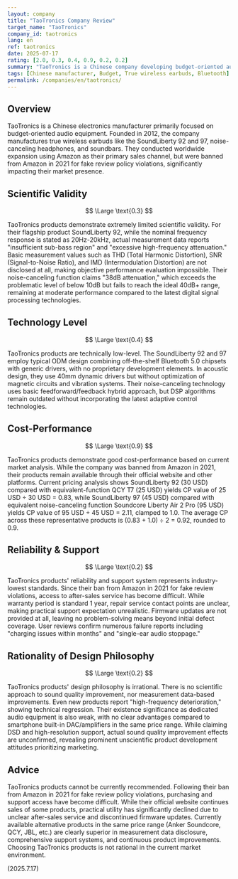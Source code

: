 ```yaml
---
layout: company
title: "TaoTronics Company Review"
target_name: "TaoTronics"
company_id: taotronics
lang: en
ref: taotronics
date: 2025-07-17
rating: [2.0, 0.3, 0.4, 0.9, 0.2, 0.2]
summary: "TaoTronics is a Chinese company developing budget-oriented audio equipment. With main products including SoundLiberty 92 and 97 true wireless earbuds, they provide basic Bluetooth connectivity features for budget-conscious consumers. Their technical approach features mass-production design based on existing component combinations, with no published measurement data."
tags: [Chinese manufacturer, Budget, True wireless earbuds, Bluetooth]
permalink: /companies/en/taotronics/
---
```


## Overview

TaoTronics is a Chinese electronics manufacturer primarily focused on budget-oriented audio equipment. Founded in 2012, the company manufactures true wireless earbuds like the SoundLiberty 92 and 97, noise-canceling headphones, and soundbars. They conducted worldwide expansion using Amazon as their primary sales channel, but were banned from Amazon in 2021 for fake review policy violations, significantly impacting their market presence.

## Scientific Validity

$$ \Large \text{0.3} $$

TaoTronics products demonstrate extremely limited scientific validity. For their flagship product SoundLiberty 92, while the nominal frequency response is stated as 20Hz-20kHz, actual measurement data reports "insufficient sub-bass region" and "excessive high-frequency attenuation." Basic measurement values such as THD (Total Harmonic Distortion), SNR (Signal-to-Noise Ratio), and IMD (Intermodulation Distortion) are not disclosed at all, making objective performance evaluation impossible. Their noise-canceling function claims "38dB attenuation," which exceeds the problematic level of below 10dB but fails to reach the ideal 40dB+ range, remaining at moderate performance compared to the latest digital signal processing technologies.

## Technology Level

$$ \Large \text{0.4} $$

TaoTronics products are technically low-level. The SoundLiberty 92 and 97 employ typical ODM design combining off-the-shelf Bluetooth 5.0 chipsets with generic drivers, with no proprietary development elements. In acoustic design, they use 40mm dynamic drivers but without optimization of magnetic circuits and vibration systems. Their noise-canceling technology uses basic feedforward/feedback hybrid approach, but DSP algorithms remain outdated without incorporating the latest adaptive control technologies.

## Cost-Performance

$$ \Large \text{0.9} $$

TaoTronics products demonstrate good cost-performance based on current market analysis. While the company was banned from Amazon in 2021, their products remain available through their official website and other platforms. Current pricing analysis shows SoundLiberty 92 (30 USD) compared with equivalent-function QCY T7 (25 USD) yields CP value of 25 USD ÷ 30 USD = 0.83, while SoundLiberty 97 (45 USD) compared with equivalent noise-canceling function Soundcore Liberty Air 2 Pro (95 USD) yields CP value of 95 USD ÷ 45 USD = 2.11, clamped to 1.0. The average CP across these representative products is (0.83 + 1.0) ÷ 2 = 0.92, rounded to 0.9.

## Reliability & Support

$$ \Large \text{0.2} $$

TaoTronics products' reliability and support system represents industry-lowest standards. Since their ban from Amazon in 2021 for fake review violations, access to after-sales service has become difficult. While warranty period is standard 1 year, repair service contact points are unclear, making practical support expectation unrealistic. Firmware updates are not provided at all, leaving no problem-solving means beyond initial defect coverage. User reviews confirm numerous failure reports including "charging issues within months" and "single-ear audio stoppage."

## Rationality of Design Philosophy

$$ \Large \text{0.2} $$

TaoTronics products' design philosophy is irrational. There is no scientific approach to sound quality improvement, nor measurement data-based improvements. Even new products report "high-frequency deterioration," showing technical regression. Their existence significance as dedicated audio equipment is also weak, with no clear advantages compared to smartphone built-in DAC/amplifiers in the same price range. While claiming DSD and high-resolution support, actual sound quality improvement effects are unconfirmed, revealing prominent unscientific product development attitudes prioritizing marketing.

## Advice

TaoTronics products cannot be currently recommended. Following their ban from Amazon in 2021 for fake review policy violations, purchasing and support access have become difficult. While their official website continues sales of some products, practical utility has significantly declined due to unclear after-sales service and discontinued firmware updates. Currently available alternative products in the same price range (Anker Soundcore, QCY, JBL, etc.) are clearly superior in measurement data disclosure, comprehensive support systems, and continuous product improvements. Choosing TaoTronics products is not rational in the current market environment.

(2025.7.17)